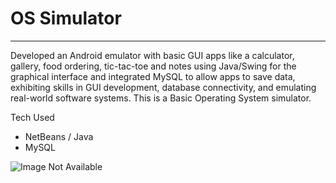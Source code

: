 # OS Simulator

-----------
Developed an Android emulator with basic GUI apps like a calculator, gallery, food ordering, tic-tac-toe and notes using Java/Swing for the graphical interface and integrated MySQL to allow apps to save data, exhibiting skills in GUI development, database connectivity, and emulating real-world software systems.
This is a Basic Operating System simulator.

Tech Used 

  - NetBeans / Java
  - MySQL
  
 ![ Image Not Available ](https://i.ibb.co/HTsttSX/Screenshot-2022-09-22-110445.png "Text to show on mouseover")
